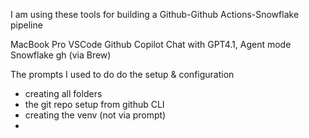 I am using these tools for building a Github-Github Actions-Snowflake pipeline

MacBook Pro
VSCode
Github Copilot Chat with GPT4.1, Agent mode
Snowflake
gh (via Brew)

The prompts I used to do do the setup & configuration
* creating all folders
* the git repo setup from github CLI
* creating the venv (not via prompt)
* 
